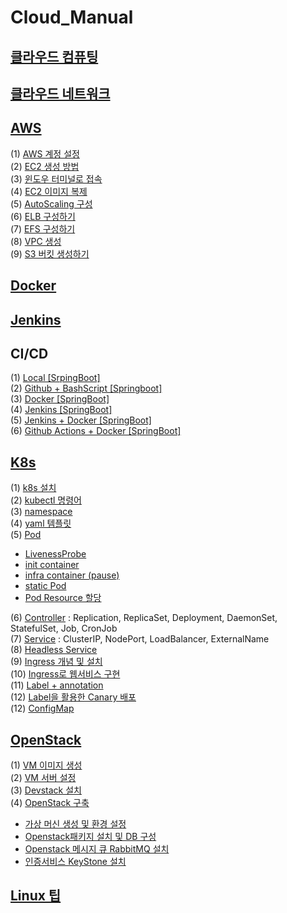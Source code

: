 # Cloud_Manual

## [클라우드 컴퓨팅](./Data/Document/%ED%81%B4%EB%9D%BC%EC%9A%B0%EB%93%9C%20%EC%BB%B4%ED%93%A8%ED%8C%85.md)<br>

## [클라우드 네트워크](./Data/Document/%ED%81%B4%EB%9D%BC%EC%9A%B0%EB%93%9C%20%EB%84%A4%ED%8A%B8%EC%9B%8C%ED%81%AC.md)

## [AWS](./Data/Document/AWS.md)

(1) [AWS 계정 설정](./Data/Document/AWSaccount.md)<br>
(2) [EC2 생성 방법](./Data/Document/EC2.md)<br>
(3) [윈도우 터미널로 접속](./Data/Document/%ED%84%B0%EB%AF%B8%EB%84%90.md)<br>
(4) [EC2 이미지 복제](./Data/Document/EC2_Img.md)<br>
(5) [AutoScaling 구성](./Data/Document/AutoScaling.md)<br>
(6) [ELB 구성하기](./Data/Document/ELB.md)<br>
(7) [EFS 구성하기](./Data/Document/EFS.md)<br>
(8) [VPC 생성](./Data/Document/VPC.md)<br>
(9) [S3 버킷 생성하기](./Data/Document/S3-Bucket.md)<br>

## [Docker](./Data/Document/Docker.md)

## [Jenkins](./Data/Document/Jenkins.md)

## CI/CD

(1) [Local \[SrpingBoot\]](<Data/Document/Local [SpringBoot].md>)\
(2) [Github + BashScript \[Springboot\]](<Data/Document/Github [SpringBoot].md>)\
(3) [Docker \[SpringBoot\]](<Data/Document/Docker [Springboot].md>)\
(4) [Jenkins \[SpringBoot\]](<Data/Document/Jenkins [SpringBooot].md>)\
(5) [Jenkins + Docker \[SpringBoot\]](<Data/Document/Jenkins+Docker [SpringBoot].md>)\
(6) [Github Actions + Docker \[SpringBoot\]](<Data/Document/GithubActions+Docker [SpringBoot].md>)

## [K8s](Data/Document/k8s.md)

(1) [k8s 설치](//Data/Document/k8s%20%EC%84%A4%EC%B9%98.md)<br>
(2) [kubectl 명령어](Data/Document/kubectl명령어.md)<br>
(3) [namespace](Data/Document/k8s_namespace.md)<br>
(4) [yaml 템플릿](Data/Document/k8s_yaml.md)<br>
(5) [Pod](Data/Document/k8s_Pod.md)

- [LivenessProbe](Data/Document/k8s_livenessProbe.md)
- [init container](<Data/Document/k8s_init container.md>)
- [infra container (pause)](<Data/Document/k8s_infra container.md>)
- [static Pod](Data/Document/k8s_staticPod.md)
- [Pod Resource 할당](Data/Document/k8s_PodResource.md)

(6) [Controller](Data/Document/k8s_controller.md) : Replication, ReplicaSet, Deployment, DaemonSet, StatefulSet, Job, CronJob<br>
(7) [Service](./Data/Document/k8s_service.md) : ClusterIP, NodePort, LoadBalancer, ExternalName<br>
(8) [Headless Service](./Data/Document/k8s_headlessService.md)<br>
(9) [Ingress 개념 및 설치](./Data/Document/k8s_ingress.md)<br>
(10) [Ingress로 웹서비스 구현](./Data/Document/k8s_ingress_WebServer.md)<br>
(11) [Label + annotation](./Data/Document/k8s_label%2Bannotation.md)<br>
(12) [Label을 활용한 Canary 배포](./Data/Document/k8s_%5Blabel%5Dcanary.md)<br>
(12) [ConfigMap](./Data/Document/k8s_configmap.md)<br>

## [OpenStack](Data/Document/OpenStack.md)

(1) [VM 이미지 생성](Data/Document/VM.md)\
(2) [VM 서버 설정](Data/Document/openstack-vmset.md)\
(3) [Devstack 설치](Data/Document/Devstack.md)\
(4) [OpenStack 구축](Data/Document/OpenStack구축.md)

- [가상 머신 생성 및 환경 설정](<Data/Document/가상 머신 생성 및 환경 설정.md>)
- [Openstack패키지 설치 및 DB 구성](<Data/Document/Openstack패키지 설치 및 DB 구성.md>)
- [Openstack 메시지 큐 RabbitMQ 설치](<Data/Document/Openstack 메시지 큐 RabbitMQ 설치.md>)
- [인증서비스 KeyStone 설치](Data/Document/Openstack_keystone.md)

## [Linux 팁](Data/Document/Linux.md)
